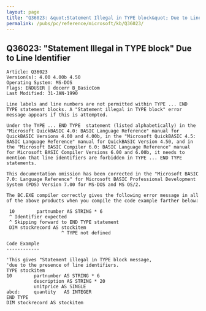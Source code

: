 ```yaml
---
layout: page
title: "Q36023: &quot;Statement Illegal in TYPE block&quot; Due to Line Identifier"
permalink: /pubs/pc/reference/microsoft/kb/Q36023/
---
```


## Q36023: &quot;Statement Illegal in TYPE block&quot; Due to Line Identifier

	Article: Q36023
	Version(s): 4.00 4.00b 4.50
	Operating System: MS-DOS
	Flags: ENDUSER | docerr B_BasicCom
	Last Modified: 31-JAN-1990
	
	Line labels and line numbers are not permitted within TYPE ... END
	TYPE statement blocks. A "Statement illegal in TYPE block" error
	message appears if this is attempted.
	
	Under the TYPE ... END TYPE  statement (listed alphabetically) in the
	"Microsoft QuickBASIC 4.0: BASIC Language Reference" manual for
	QuickBASIC Versions 4.00 and 4.00b, in the "Microsoft QuickBASIC 4.5:
	BASIC Language Reference" manual for QuickBASIC Version 4.50, and in
	the "Microsoft BASIC Compiler 6.0: BASIC Language Reference" manual
	for Microsoft BASIC Compiler Versions 6.00 and 6.00b, it needs to
	mention that line identifiers are forbidden in TYPE ... END TYPE
	statements.
	
	This documentation omission has been corrected in the "Microsoft BASIC
	7.0: Language Reference" for Microsoft BASIC Professional Development
	System (PDS) Version 7.00 for MS-DOS and MS OS/2.
	
	The BC.EXE compiler correctly gives the following error message in all
	of the above products when you compile the code example farther below:
	
	 10        partnumber AS STRING * 6
	 ^ Identifier expected
	 ^ Skipping forward to END TYPE statement
	 DIM stockrecord AS stockitem
	                    ^ TYPE not defined
	
	Code Example
	------------
	
	'This gives "Statement illegal in TYPE block message,
	'due to the presence of line identifiers.
	TYPE stockitem
	10        partnumber AS STRING * 6
	          description AS STRING * 20
	          unitprice AS SINGLE
	abcd:     quantity   AS INTEGER
	END TYPE
	DIM stockrecord AS stockitem
